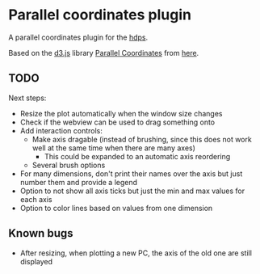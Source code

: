 # Parallel coordinates plugin

A parallel coordinates plugin for the [hdps](https://github.com/hdps/core). 

Based on the [d3.js](https://github.com/d3/d3) library [Parallel Coordinates](https://syntagmatic.github.io/parallel-coordinates/) from [here](https://github.com/syntagmatic/parallel-coordinates).

## TODO
Next steps:
- Resize the plot automatically when the window size changes
- Check if the webview can be used to drag something onto
- Add interaction controls:
  - Make axis dragable (instead of brushing, since this does not work well at the same time when there are many axes)
    - This could be expanded to an automatic axis reordering
  - Several brush options
- For many dimensions, don't print their names over the axis but just number them and provide a legend
- Option to not show all axis ticks but just the min and max values for each axis
- Option to color lines based on values from one dimension

## Known bugs
- After resizing, when plotting a new PC, the axis of the old one are still displayed